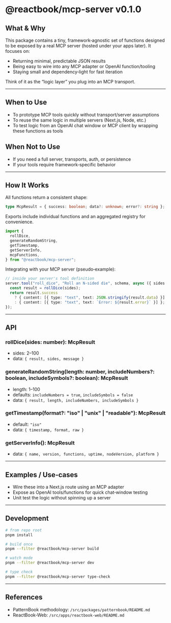 # @reactbook/mcp-server v0.1.0

## What & Why

This package contains a tiny, framework‑agnostic set of functions designed to be exposed by a real MCP server (hosted under your apps later). It focuses on:

- Returning minimal, predictable JSON results
- Being easy to wire into any MCP adapter or OpenAI function/tooling
- Staying small and dependency‑light for fast iteration

Think of it as the “logic layer” you plug into an MCP transport.

---

## When to Use

- To prototype MCP tools quickly without transport/server assumptions
- To reuse the same logic in multiple servers (Next.js, Node, etc.)
- To test logic from an OpenAI chat window or MCP client by wrapping these functions as tools

## When Not to Use

- If you need a full server, transports, auth, or persistence
- If your tools require framework‑specific behavior

---

## How It Works

All functions return a consistent shape:

```ts
type McpResult = { success: boolean; data?: unknown; error?: string };
```

Exports include individual functions and an aggregated registry for convenience.

```ts
import {
  rollDice,
  generateRandomString,
  getTimestamp,
  getServerInfo,
  mcpFunctions,
} from "@reactbook/mcp-server";
```

Integrating with your MCP server (pseudo‑example):

```ts
// inside your server's tool definition
server.tool("roll_dice", "Roll an N‑sided die", schema, async ({ sides }) => {
  const result = rollDice(sides);
  return result.success
    ? { content: [{ type: "text", text: JSON.stringify(result.data) }] }
    : { content: [{ type: "text", text: `Error: ${result.error}` }] };
});
```

---

## API

### rollDice(sides: number): McpResult

- sides: 2–100
- data: `{ result, sides, message }`

### generateRandomString(length: number, includeNumbers?: boolean, includeSymbols?: boolean): McpResult

- length: 1–100
- defaults: `includeNumbers = true`, `includeSymbols = false`
- data: `{ result, length, includeNumbers, includeSymbols }`

### getTimestamp(format?: "iso" | "unix" | "readable"): McpResult

- default: `"iso"`
- data: `{ timestamp, format, raw }`

### getServerInfo(): McpResult

- data: `{ name, version, functions, uptime, nodeVersion, platform }`

---

## Examples / Use‑cases

- Wire these into a Next.js route using an MCP adapter
- Expose as OpenAI tools/functions for quick chat‑window testing
- Unit test the logic without spinning up a server

---

## Development

```bash
# from repo root
pnpm install

# build once
pnpm --filter @reactbook/mcp-server build

# watch mode
pnpm --filter @reactbook/mcp-server dev

# type check
pnpm --filter @reactbook/mcp-server type-check
```

---

## References

- PatternBook methodology: `/src/packages/patternbook/README.md`
- ReactBook‑Web: `/src/apps/reactbook-web/README.md`
